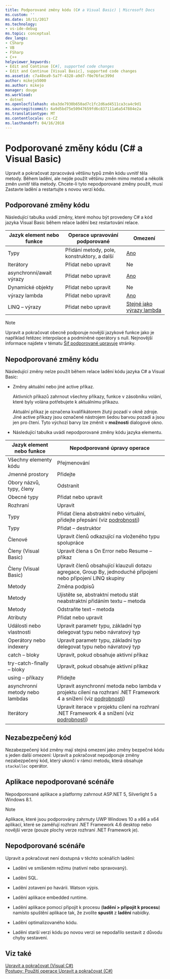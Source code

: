 ```yaml
---
title: Podporované změny kódu (C# a Visual Basic) | Microsoft Docs
ms.custom: ''
ms.date: 10/11/2017
ms.technology:
- vs-ide-debug
ms.topic: conceptual
dev_langs:
- CSharp
- VB
- FSharp
- C++
helpviewer_keywords:
- Edit and Continue [C#], supported code changes
- Edit and Continue [Visual Basic], supported code changes
ms.assetid: c7a48ea9-5a7f-4328-a9d7-f0e76fac399d
author: mikejo5000
ms.author: mikejo
manager: douge
ms.workload:
- dotnet
ms.openlocfilehash: eba3de7930b650ad7c1fc2d6ad4511ca3ca4c9d1
ms.sourcegitcommit: 6a9d5bd75e50947659fd6c837111a6a547884e2a
ms.translationtype: MT
ms.contentlocale: cs-CZ
ms.lasthandoff: 04/16/2018
---
```

# <a name="supported-code-changes-c-and-visual-basic"></a>Podporované změny kódu (C# a Visual Basic)
Upravit a pokračovat zpracovává většinu typů změn kódu uvnitř těla metody. Během ladění, ale nejde použít většinu změn mimo metod a několik změn uvnitř těla metody. Chcete-li tyto nepodporované změny použít, musí Zastavte ladění a restartujte s novou verzí kódu.

## <a name="supported-changes-to-code"></a>Podporované změny kódu

Následující tabulka uvádí změny, které mohou být provedeny C# a kód jazyka Visual Basic během relace ladění bez restartování relace.

|Jazyk element nebo funkce|Operace upravování podporované|Omezení|
|-|-|-|
|Typy|Přidání metody, pole, konstruktory, a další|[Ano](https://github.com/dotnet/roslyn/wiki/EnC-Supported-Edits)|
|Iterátory|Přidat nebo upravit|Ne|
|asynchronní/await výrazy|Přidat nebo upravit|[Ano](https://github.com/dotnet/roslyn/wiki/EnC-Supported-Edits)|
|Dynamické objekty|Přidat nebo upravit|Ne|
|výrazy lambda|Přidat nebo upravit|[Ano](https://github.com/dotnet/roslyn/wiki/EnC-Supported-Edits)|
|LINQ – výrazy|Přidat nebo upravit|[Stejné jako výrazy lambda](https://github.com/dotnet/roslyn/wiki/EnC-Supported-Edits)|

> [!NOTE]
> Upravit a pokračovat obecně podporuje novější jazykové funkce jako je například řetězec interpolace a podmíněné operátory s null. Nejnovější informace najdete v tématu [Šif podporované upravuje](https://github.com/dotnet/roslyn/wiki/EnC-Supported-Edits) stránky.

## <a name="unsupported-changes-to-code"></a>Nepodporované změny kódu
 Následující změny nelze použít během relace ladění kódu jazyka C# a Visual Basic:  
  
-   Změny aktuální nebo jiné active příkaz.  
  
     Aktivních příkazů zahrnout všechny příkazy, funkce v zásobníku volání, které byly volána potřebujete k aktuálnímu příkazu.  
  
     Aktuální příkaz je označena kvalifikátorem žlutý pozadí v okně zdroje. Jiné active příkazy jsou označené nástrojem šedou barvou pozadí a jsou jen pro čtení. Tyto výchozí barvy lze změnit v **možnosti** dialogové okno.

- Následující tabulka uvádí nepodporované změny kódu jazyka elementu.

|Jazyk element nebo funkce|Nepodporované úpravy operace|
|-|-|
|Všechny elementy kódu|Přejmenování|
|Jmenné prostory|Přidejte|
|Obory názvů, typy, členy|Odstranit|
|Obecné typy|Přidat nebo upravit|
|Rozhraní|Upravit|
|Typy|Přidat člena abstraktní nebo virtuální, přidejte přepsání (viz [podrobnosti](https://github.com/dotnet/roslyn/wiki/EnC-Supported-Edits))|
|Typy|Přidat – destruktor|
|Členové|Upravit členů odkazující na vloženého typu spolupráce|
|Členy (Visual Basic)|Upravit člena s On Error nebo Resume – příkaz|
|Členy (Visual Basic)|Upravit členů obsahující klauzuli dotazu agregace, Group By, jednoduché připojení nebo připojení LINQ skupiny|
|Metody|Změna podpisů|
|Metody|Ujistěte se, abstraktní metodu stát neabstraktní přidáním textu – metoda|
|Metody|Odstraňte text – metoda|
|Atributy|Přidat nebo upravit|
|Události nebo vlastnosti|Upravit parametr typu, základní typ delegovat typu nebo návratový typ |
|Operátory nebo indexery|Upravit parametr typu, základní typ delegovat typu nebo návratový typ |
|catch – bloky|Upravit, pokud obsahuje aktivní příkaz|
|try-catch-finally – bloky|Upravit, pokud obsahuje aktivní příkaz|
|using – příkazy|Přidejte|
|asynchronní metody nebo lambdas|Upravit asynchronní metoda nebo lambda v projektu cílení na rozhraní .NET Framework 4 a snížení (viz [podrobnosti](https://github.com/dotnet/roslyn/wiki/EnC-Supported-Edits))|
|Iterátory|Upravit iterace v projektu cílení na rozhraní .NET Framework 4 a snížení (viz [podrobnosti](https://github.com/dotnet/roslyn/wiki/EnC-Supported-Edits))|
  
## <a name="unsafe-code"></a>Nezabezpečený kód  
 Nezabezpečený kód změny mají stejná omezení jako změny bezpečné kódu s jeden další omezení: Upravit a pokračovat nepodporuje změny nezabezpečený kód, který ukončí v rámci metodu, která obsahuje `stackalloc` operátor.  

## <a name="unsupported-app-scenarios"></a>Aplikace nepodporované scénáře

Nepodporované aplikace a platformy zahrnout ASP.NET 5, Silverlight 5 a Windows 8.1.

> [!NOTE]
> Aplikace, které jsou podporovány zahrnuty UWP Windows 10 a x86 a x64 aplikací, které se zaměřují rozhraní .NET Framework 4.6 desktop nebo novější verze (pouze plochy verze rozhraní .NET Framework je).
  
## <a name="unsupported-scenarios"></a>Nepodporované scénáře  
 Upravit a pokračovat není dostupná v těchto scénářích ladění:  
  
-   Ladění ve smíšeném režimu (nativní nebo spravovaný).  
  
-   Ladění SQL.  
  
-   Ladění zotavení po havárii. Watson výpis.  
  
-   Ladění aplikace embedded runtime.  
  
-   Ladění aplikace pomocí připojit k procesu (**ladění > připojit k procesu**) namísto spuštění aplikace tak, že zvolíte **spustit** z **ladění** nabídky.  
  
-   Ladění optimalizovaného kódu.  
  
-   Ladění starší verzi kódu po novou verzi se nepodařilo sestavit z důvodu chyby sestavení.
  
## <a name="see-also"></a>Viz také  
 [Upravit a pokračovat (Visual C#)](../debugger/edit-and-continue-visual-csharp.md)   
 [Postupy: Použití operace Upravit a pokračovat (C#)](../debugger/how-to-use-edit-and-continue-csharp.md)